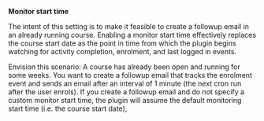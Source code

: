 **Monitor start time**
 
The intent of this setting is to make it feasible to create a followup email in an already running course. Enabling a monitor start time effectively replaces the course start date as the point in time from which the plugin begins watching for activity completion, enrolment, and last logged in events.

Envision this scenario: A course has already been open and running for some weeks. You want to create a followup email that tracks the enrolment event and sends an email after an interval of 1 minute (the next cron run after the user enrols). If you create a followup email and do not specify a custom monitor start time, the plugin will assume the default monitoring start time (i.e. the course start date), 
 